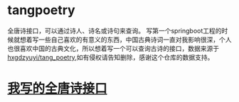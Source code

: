 # tangpoetry
全唐诗接口，可以通过诗人、诗名或诗句来查询。
写第一个springboot工程的时候就想着写一些自己喜欢的有意义的东西，中国古典诗词一直对我影响很深，个人也很喜欢中国的古典文化，所以想着写一个可以查询古诗的接口，数据来源于[hxgdzyuyi/tang_poetry](https://github.com/hxgdzyuyi/tang_poetry),如有侵权请告知删除，感谢这个仓库的数据支持。
# [我写的全唐诗接口](http://47.106.147.90:8085/)
